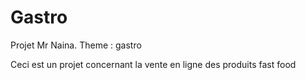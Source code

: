 # Gastro
Projet Mr Naina. Theme : gastro

Ceci est un projet concernant la vente en ligne des produits fast food
